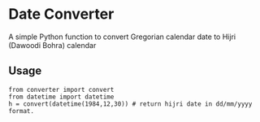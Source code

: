# Date Converter

A simple Python function to convert Gregorian calendar date to Hijri (Dawoodi Bohra) calendar

## Usage

```
from converter import convert
from datetime import datetime
h = convert(datetime(1984,12,30)) # return hijri date in dd/mm/yyyy format.
```
